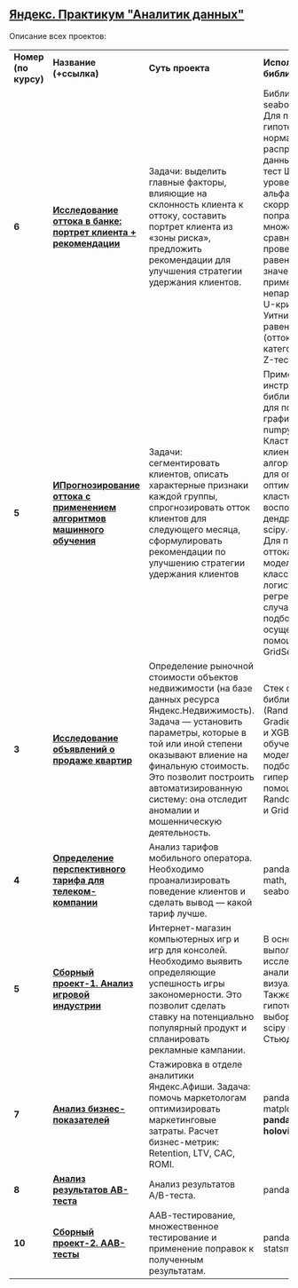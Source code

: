 ## <a href="https://praktikum.yandex.ru/data-analyst/" target="_blank"><b>Яндекс. Практикум "Аналитик данных"</b></a>


Описание всех проектов:

<table>
<tr>
<td><b>Номер (по курсу)</b></td>
<td><b>Название (+ссылка)</b></td>
<td><b>Суть проекта</b></td>
<td><b>Используемые библиотеки</b></td>
<tr>
<td><b>6</b></td>
<td><a href="https://github.com/agatma/yandex-data-analysis/blob/main/%D0%98%D1%81%D1%81%D0%BB%D0%B5%D0%B4%D0%BE%D0%B2%D0%B0%D0%BD%D0%B8%D0%B5%20%D0%BE%D1%82%D1%82%D0%BE%D0%BA%D0%B0%20%D0%B2%20%D0%B1%D0%B0%D0%BD%D0%BA%D0%B5.%20%D0%9F%D0%BE%D1%80%D1%82%D1%80%D0%B5%D1%82%20%D0%BA%D0%BB%D0%B8%D0%B5%D0%BD%D1%82%D0%B0%20%D1%80%D0%B5%D0%BA%D0%BE%D0%BC%D0%B5%D0%BD%D0%B4%D0%B0%D1%86%D0%B8%D0%B8.ipynb" target="_blank"><b>Исследование оттока в банке: портрет клиента + рекомендации</b></a></td>
<td>Задачи: выделить главные факторы, влияющие на склонность клиента к оттоку, составить портрет клиента из «зоны риска», предложить рекомендации для улучшения стратегии удержания клиентов.
</td>
<td>Библиотеки pandas и seaborn, scipy и phik. Для проверки гипотезы о нормальности распределения данных применялся тест Шапиро-Уилка, уровень значимости альфа скорректирован поправкой Шидака на множественное сравнение. Для проверки гипотез о равенстве средних значений признаков применялся непараметрический U-критерий Манна-Уитни, а для гипотез о равенстве долей (отток среди разных категорий клиентов) – Z-тест.</td>
<tr>
<td><b>5</b></td>
<td><a href="https://github.com/agatma/yandex-data-analysis/blob/main/%D0%98%D1%81%D1%81%D0%BB%D0%B5%D0%B4%D0%BE%D0%B2%D0%B0%D0%BD%D0%B8%D0%B5%20%D0%BE%D1%82%D1%82%D0%BE%D0%BA%D0%B0%20%D0%B2%20%D0%B1%D0%B0%D0%BD%D0%BA%D0%B5.%20%D0%9F%D0%BE%D1%80%D1%82%D1%80%D0%B5%D1%82%20%D0%BA%D0%BB%D0%B8%D0%B5%D0%BD%D1%82%D0%B0%20%D1%80%D0%B5%D0%BA%D0%BE%D0%BC%D0%B5%D0%BD%D0%B4%D0%B0%D1%86%D0%B8%D0%B8.ipynb" target="_blank"><b>ИПрогнозирование оттока с применением алгоритмов машинного обучения
</b></a></td>
<td>Задачи: сегментировать клиентов, описать характерные признаки каждой группы, спрогнозировать отток клиентов для следующего месяца, сформулировать рекомендации по улучшению стратегии удержания клиентов
 </td>
<td>Применялись инструменты: библиотека seaborn для построения графиков, pandas и numpy для EDA. Кластеризацию клиентов делал алгоритмом KMeans, для определения оптимального числа кластеров воспользовался дендрограммой из scipy.cluster.hierarchy. Для прогнозирования оттока применил модели бинарной классификации: логистическая регрессия и случайный лес, подбор параметров осуществил с помощью GridSearchCV.</td>
<tr>
<td> <b>3</b></td>
<td><a href="https://github.com/agatma/yandex-data-analysis/blob/main/%D0%98%D1%81%D1%81%D0%BB%D0%B5%D0%B4%D0%BE%D0%B2%D0%B0%D0%BD%D0%B8%D0%B5%20%D0%BE%D0%B1%D1%8A%D1%8F%D0%B2%D0%BB%D0%B5%D0%BD%D0%B8%D0%B8%CC%86%20%D0%BE%20%D0%BF%D1%80%D0%BE%D0%B4%D0%B0%D0%B6%D0%B5%20%D0%BA%D0%B2%D0%B0%D1%80%D1%82%D0%B8%D1%80.ipynb" target="_blank"><b>Исследование объявлений о продаже квартир</b></a></td>
<td>Определение рыночной стоимости объектов недвижимости (на базе данных ресурса Яндекс.Недвижимость). Задача — установить параметры, которые в той или иной степени оказывают влиение на финальную стоимость. Это позволит построить автоматизированную систему: она отследит аномалии и мошенническую деятельность. </td>
<td>Стек стандартный + библиотеки sklearn (Random Forest, Gradient Boosting etc.) и XGBoost для обучения разных моделей регрессии; подбор гиперпараметров с помощью RandomizedSearchCV и GridSearchCV</td>
<tr>
<td> <b>4</b></td>
<td><a href="https://github.com/agatma/yandex-data-analysis/blob/main/%D0%9E%D0%BF%D1%80%D0%B5%D0%B4%D0%B5%D0%BB%D0%B5%D0%BD%D0%B8%D0%B5%20%D0%BF%D0%B5%D1%80%D1%81%D0%BF%D0%B5%D0%BA%D1%82%D0%B8%D0%B2%D0%BD%D0%BE%D0%B3%D0%BE%20%D1%82%D0%B0%D1%80%D0%B8%D1%84%D0%B0%20%D0%B4%D0%BB%D1%8F%20%D1%82%D0%B5%D0%BB%D0%B5%D0%BA%D0%BE%D0%BC-%D0%BA%D0%BE%D0%BC%D0%BF%D0%B0%D0%BD%D0%B8%D0%B8.ipynb" target="_blank"><b>Определение перспективного тарифа для телеком-компании</b></a></td>
<td>Анализ тарифов мобильного оператора. Необходимо проанализировать поведение клиентов и сделать вывод — какой тариф лучше.</td>
<td>pandas, numpy, scipy, math, matplotlib, seaborn</td>
<tr>
<td> <b>5</b></td>
<td><a href="https://github.com/agatma/yandex-data-analysis/blob/main/%D0%A1%D0%B1%D0%BE%D1%80%D0%BD%D1%8B%D0%B8%CC%86%20%D0%BF%D1%80%D0%BE%D0%B5%D0%BA%D1%82-1.%20%D0%90%D0%BD%D0%B0%D0%BB%D0%B8%D0%B7%20%D0%B8%D0%B3%D1%80%D0%BE%D0%B2%D0%BE%D0%B8%CC%86%20%D0%B8%D0%BD%D0%B4%D1%83%D1%81%D1%82%D1%80%D0%B8%D0%B8.ipynb" target="_blank"><b>Сборный проект-1. Анализ игровой индустрии</b></td>
<td>Интернет-магазин компьютерных игр и игр для консолей. Необходимо выявить определяющие успешность игры закономерности. Это позволит сделать ставку на потенциально популярный продукт и спланировать рекламные кампании.</td>
<td>В основном проект выполнил с помощью исследовательского анализа и визуализации с plotly. Также проверял гипотезы о средних 2 выборок с помощью scipy и t-критерия Стьюдента</td>
<tr>
<td> <b>7</b></td>
<td><a href="https://github.com/agatma/yandex-data-analysis/blob/main/%D0%90%D0%BD%D0%B0%D0%BB%D0%B8%D0%B7%20%D0%B1%D0%B8%D0%B7%D0%BD%D0%B5%D1%81-%D0%BF%D0%BE%D0%BA%D0%B0%D0%B7%D0%B0%D1%82%D0%B5%D0%BB%D0%B5%D0%B8%CC%86.ipynb" target="_blank"><b>Анализ бизнес-показателей</b></a></td>
<td>Стажировка в отделе аналитики Яндекс.Афиши. Задача: помочь маркетологам оптимизировать маркетинговые затраты.
Расчет бизнес-метрик: Retention, LTV, CAC, ROMI.
<td>pandas, numpy, matplotlib, seaborn <b>pandas-bokeh</b>, <b>holoviews</b></td>
<tr>
<td> <b>8</b></td>
<td><a href="https://github.com/agatma/yandex-data-analysis/blob/main/%D0%90%D0%BD%D0%B0%D0%BB%D0%B8%D0%B7%20%D1%80%D0%B5%D0%B7%D1%83%D0%BB%D1%8C%D1%82%D0%B0%D1%82%D0%BE%D0%B2%20AB-%D1%82%D0%B5%D1%81%D1%82%D0%B0.ipynb" target="_blank"><b>Анализ результатов AB-теста</b></a></td>
<td>Анализ результатов A/B-теста.</td>
<td>pandas, scipy</td>
<tr>
<td> <b>10</b></td>
<td><a href="https://github.com/agatma/yandex-data-analysis/blob/main/%D0%A1%D0%B1%D0%BE%D1%80%D0%BD%D1%8B%D0%B8%CC%86%20%D0%BF%D1%80%D0%BE%D0%B5%D0%BA%D1%82-2.%20%D0%90%D0%90%D0%92-%D1%82%D0%B5%D1%81%D1%82%D1%8B.ipynb" target="_blank"><b>Сборный проект-2. ААВ-тесты</b></a></td>
<td>ААВ-тестирование, множественное тестирование и применение поправок к полученным результатам.</td>
<td>pandas, plotly, statsmodels</td>
</table>
<br/><br/>
